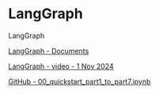 # LangGraph
LangGraph

[LangGraph - Documents](https://langchain-ai.github.io/langgraph/tutorials/introduction/)

[LangGraph - video - 1 Nov 2024](https://www.youtube.com/watch?v=eZ2yFnGi9hE&t=800s)

[GitHub - 00_quickstart_part1_to_part7.ipynb](https://github.com/panaversity/learn-applied-generative-ai-fundamentals/blob/main/03_langchain_ecosystem/langgraph/chatbot/docs/00_quickstart_part1_to_part7.ipynb)

